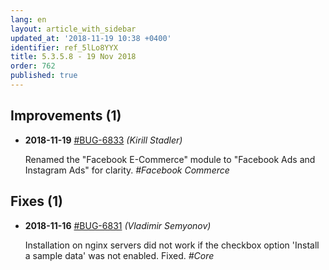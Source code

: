 ```yaml
---
lang: en
layout: article_with_sidebar
updated_at: '2018-11-19 10:38 +0400'
identifier: ref_5lLo8YYX
title: 5.3.5.8 - 19 Nov 2018
order: 762
published: true
---
```

## Improvements (1)
* **2018-11-19** [#BUG-6833](https://xcn.myjetbrains.com/youtrack/issue/BUG-6833) _(Kirill Stadler)_

  Renamed the "Facebook E-Commerce" module to "Facebook Ads and Instagram Ads" for clarity. _#Facebook Commerce_


## Fixes (1)
* **2018-11-16** [#BUG-6831](https://xcn.myjetbrains.com/youtrack/issue/BUG-6831) _(Vladimir Semyonov)_

  Installation on nginx servers did not work if the checkbox option 'Install a sample data' was not enabled. Fixed. _#Core_
